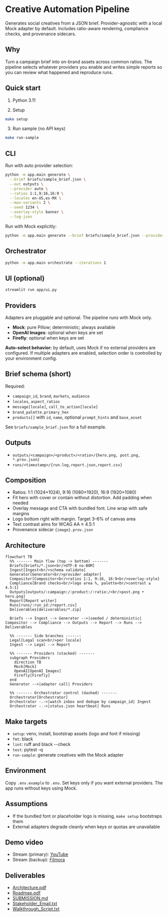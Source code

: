 # Creative Automation Pipeline
Generates social creatives from a JSON brief. Provider-agnostic with a local Mock adapter by default. Includes ratio-aware rendering, compliance checks, and provenance sidecars.

## Why
Turn a campaign brief into on-brand assets across common ratios. The pipeline selects whatever providers you enable and writes simple reports so you can review what happened and reproduce runs.

## Quick start
1) Python 3.11

2) Setup
```bash
make setup
````

3. Run sample (no API keys)

```bash
make run-sample
```

## CLI

Run with auto provider selection:

```bash
python -m app.main generate \
  --brief briefs/sample_brief.json \
  --out outputs \
  --provider auto \
  --ratios 1:1,9:16,16:9 \
  --locales en-US,es-MX \
  --max-variants 2 \
  --seed 1234 \
  --overlay-style banner \
  --log-json
```

Run with Mock explicitly:

```bash
python -m app.main generate --brief briefs/sample_brief.json --provider mock
```

## Orchestrator

```bash
python -m app.main orchestrate --iterations 1
```

## UI (optional)

```bash
streamlit run app/ui.py
```

## Providers

Adapters are pluggable and optional. The pipeline runs with Mock only.

* **Mock**: pure Pillow; deterministic; always available
* **OpenAI Images**: optional when keys are set
* **Firefly**: optional when keys are set

**Auto-select behavior:** by default, uses Mock if no external providers are configured. If multiple adapters are enabled, selection order is controlled by your environment config.

## Brief schema (short)

Required:

* `campaign_id`, `brand`, `markets`, `audience`
* `locales`, `aspect_ratios`
* `message[locale]`, `call_to_action[locale]`
* `brand_palette.primary_hex`
* `products[]` with `id`, `name`, optional `prompt_hints` and `base_asset`

See `briefs/sample_brief.json` for a full example.

## Outputs

* `outputs/<campaign>/<product>/<ratio>/{hero.png, post.png, *.prov.json}`
* `runs/<timestamp>/{run.log,report.json,report.csv}`

## Composition

* Ratios: 1:1 (1024×1024), 9:16 (1080×1920), 16:9 (1920×1080)
* Fit hero with cover or contain without distortion. Add padding when needed
* Overlay message and CTA with bundled font. Line wrap with safe margins
* Logo bottom right with margin. Target 3–6% of canvas area
* Text contrast aims for WCAG AA ≥ 4.5:1
* Provenance sidecar `{image}.prov.json`

## Architecture

```mermaid
flowchart TB
  %% ------- Main flow (top -> bottom) -------
  Briefs[briefs/*.json<br/>UTF-8 no-BOM]
  Ingest[Ingest<br/>schema validate]
  Generator[Generator<br/>provider adapter]
  Compositor[Compositor<br/>ratios 1:1, 9:16, 16:9<br/>overlay-style]
  Compliance[Brand checks<br/>logo area %, palette<br/>contrast ≥ 4.5:1]
  Outputs[outputs/:campaign:/:product:/:ratio:/<br/>post.png • hero.png]
  Report[Report writer]
  Runs[runs/:run_id:/report.csv]
  Deliverables[deliverables/*.zip]

  Briefs --> Ingest --> Generator -->|seeded / deterministic| Compositor --> Compliance --> Outputs --> Report --> Runs --> Deliverables

  %% ------- Side branches -------
  Legal[Legal scan<br/>per locale]
  Ingest --> Legal --> Report

  %% ------- Providers (stacked) -------
  subgraph Providers
    direction TB
    Mock[Mock]
    OpenAI[OpenAI Images]
    Firefly[Firefly]
  end
  Generator -->|adapter call| Providers

  %% ------- Orchestrator control (dashed) -------
  Orchestrator[Orchestrator]
  Orchestrator -.->|watch inbox and dedupe by campaign_id| Ingest
  Orchestrator -.->|status.json heartbeat| Runs
```

## Make targets

* `setup`: venv, install, bootstrap assets (logo and font if missing)
* `fmt`: black
* `lint`: ruff and black --check
* `test`: pytest -q
* `run-sample`: generate creatives with the Mock adapter

## Environment

Copy `.env.example` to `.env`. Set keys only if you want external providers. The app runs without keys using Mock.

## Assumptions

* If the bundled font or placeholder logo is missing, `make setup` bootstraps them
* External adapters degrade cleanly when keys or quotas are unavailable

## Demo video

* Stream (primary): [YouTube](https://youtu.be/NcWngSWhqUw)
* Stream (backup): [Filmora](https://app.filmora.io/#/object/d39bdckp7c8q5b1qe4rg)

## Deliverables

* [Architecture.pdf](deliverables/Architecture.pdf)
* [Roadmap.pdf](deliverables/Roadmap.pdf)
* [SUBMISSION.md](deliverables/SUBMISSION.md)
* [Stakeholder_Email.txt](deliverables/Stakeholder_Email.txt)
* [Walkthrough_Script.txt](deliverables/Walkthrough_Script.txt)
